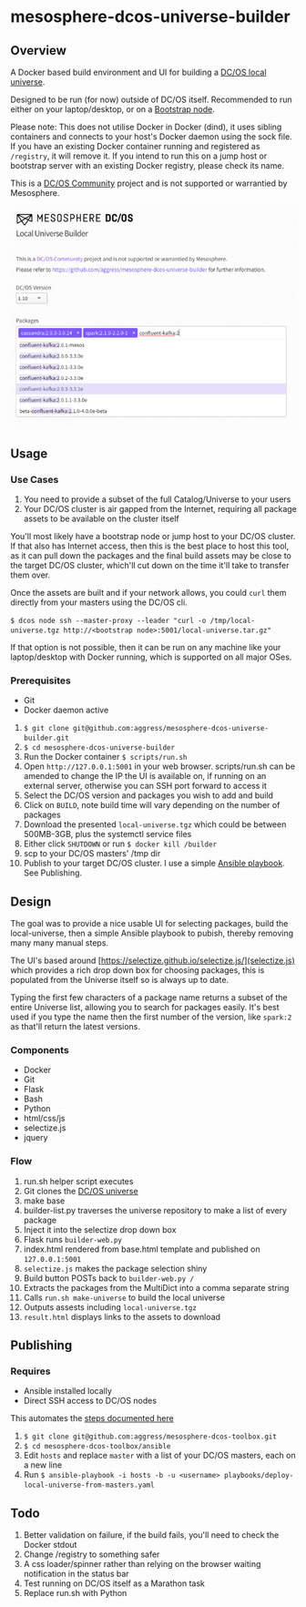 # mesosphere-dcos-universe-builder

## Overview

A Docker based build environment and UI for building a [DC/OS local universe](https://docs.mesosphere.com/1.10/administering-clusters/deploying-a-local-dcos-universe/#deploying-a-local-universe-containing-selected-packages).

Designed to be run (for now) outside of DC/OS itself. Recommended to run either on your laptop/desktop, or on a [Bootstrap node](https://docs.mesosphere.com/1.10/installing/oss/custom/system-requirements/#bootstrap-node).

Please note: This does not utilise Docker in Docker (dind), it uses sibling containers and connects to your host's Docker daemon using the sock file. If you have an existing Docker container running and registered as `/registry`, it will remove it. If you intend to run this on a jump host or bootstrap server with an existing Docker registry, please check its name.

This is a [DC/OS Community](https://dcos.io/community/) project and is not supported or warrantied by Mesosphere.

![screenshot](https://raw.githubusercontent.com/aggress/mesosphere-dcos-universe-builder/master/web/static/images/screenshot.png)


## Usage

### Use Cases

1. You need to provide a subset of the full Catalog/Universe to your users
2. Your DC/OS cluster is air gapped from the Internet, requiring all package assets to be available on the cluster itself

You'll most likely have a bootstrap node or jump host to your DC/OS cluster. If that also has Internet access, then this is the best place to host this tool, as it can pull down the packages and the final build assets may be close to the target DC/OS cluster, which'll cut down on the time it'll take to transfer them over.

Once the assets are built and if your network allows, you could `curl` them directly from your masters using the DC/OS cli.

`$ dcos node ssh --master-proxy --leader "curl -o /tmp/local-universe.tgz http://<bootstrap node>:5001/local-universe.tar.gz"`

If that option is not possible, then it can be run on any machine like your laptop/desktop with Docker running, which is supported on all major OSes.

### Prerequisites

- Git
- Docker daemon active

1. `$ git clone git@github.com:aggress/mesosphere-dcos-universe-builder.git`
1. `$ cd mesosphere-dcos-universe-builder`
1. Run the Docker container `$ scripts/run.sh`
1. Open `http://127.0.0.1:5001` in your web browser. scripts/run.sh can be amended to change the IP the UI is available on, if running on an external server, otherwise you can SSH port forward to access it
1. Select the DC/OS version and packages you wish to add and build
1. Click on `BUILD`, note build time will vary depending on the number of packages
1. Download the presented `local-universe.tgz` which could be between 500MB-3GB, plus the systemctl service files
1. Either click `SHUTDOWN` or run `$ docker kill /builder`
1. scp to your DC/OS masters' /tmp dir
1. Publish to your target DC/OS cluster. I use a simple [Ansible playbook](https://github.com/aggress/mesosphere-dcos-toolbox/blob/master/ansible/playbooks/deploy-local-universe-from-masters.yaml). See Publishing.


## Design

The goal was to provide a nice usable UI for selecting packages, build the local-universe, then a simple Ansible playbook to pubish, thereby removing many many manual steps.

The UI's based around [https://selectize.github.io/selectize.js/](selectize.js) which provides a rich drop down box for choosing packages, this is populated from the Universe itself so is always up to date.

Typing the first few characters of a package name returns a subset of the entire Universe list, allowing you to search for packages easily. It's best used if you type the name then the first number of the version, like `spark:2` as that'll return the latest versions. 

### Components

- Docker
- Git
- Flask
- Bash
- Python
- html/css/js
- selectize.js
- jquery

### Flow

1. run.sh helper script executes
2. Git clones the [DC/OS universe](https://github.com/mesosphere/universe)
3. make base
3. builder-list.py traverses the universe repository to make a list of every package
4. Inject it into the selectize drop down box
5. Flask runs `builder-web.py`
6. index.html rendered from base.html template and published on `127.0.0.1:5001`
7. `selectize.js` makes the package selection shiny
8. Build button POSTs back to `builder-web.py /`
9. Extracts the packages from the MultiDict into a comma separate string
10. Calls `run.sh make-universe` to build the local universe
11. Outputs assests including `local-universe.tgz`
12. `result.html` displays links to the assets to download

## Publishing

### Requires

- Ansible installed locally
- Direct SSH access to DC/OS nodes

This automates the [steps documented here](https://docs.mesosphere.com/1.10/administering-clusters/deploying-a-local-dcos-universe/)

1. `$ git clone git@github.com:aggress/mesosphere-dcos-toolbox.git`
1. `$ cd mesosphere-dcos-toolbox/ansible`
1. Edit `hosts` and replace `master` with a list of your DC/OS masters, each on a new line
1. Run `$ ansible-playbook -i hosts -b -u <username> playbooks/deploy-local-universe-from-masters.yaml`

## Todo

1. Better validation on failure, if the build fails, you'll need to check the Docker stdout
2. Change /registry to something safer
3. A css loader/spinner rather than relying on the browser waiting notification in the status bar
4. Test running on DC/OS itself as a Marathon task
5. Replace run.sh with Python 